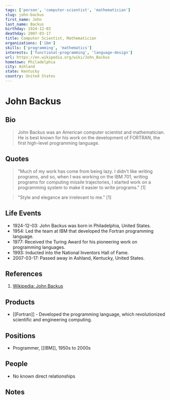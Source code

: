 ```yaml
---
tags: ['person', 'computer-scientist', 'mathematician']
slug: john-backus
first_name: John
last_name: Backus
birthday: 1924-12-03
deathday: 2007-03-17
title: Computer Scientist, Mathematician
organizations: ['ibm']
skills: ['programming', 'mathematics']
interests: ['functional-programming', 'language-design']
url: https://en.wikipedia.org/wiki/John_Backus
hometown: Philadelphia
city: Ashland
state: Kentucky
country: United States
---
```


# John Backus

## Bio

> John Backus was an American computer scientist and mathematician. He is best known for his work on the development of FORTRAN, the first high-level programming language.

## Quotes

> "Much of my work has come from being lazy. I didn't like writing programs, and so, when I was working on the IBM 701, writing programs for computing missile trajectories, I started work on a programming system to make it easier to write programs." [1]

> "Style and elegance are irrelevant to me." [1]

## Life Events

- 1924-12-03: John Backus was born in Philadelphia, United States.
- 1954: Led the team at IBM that developed the Fortran programming language.
- 1977: Received the Turing Award for his pioneering work on programming languages.
- 1993: Inducted into the National Inventors Hall of Fame.
- 2007-03-17: Passed away in Ashland, Kentucky, United States.

## References

1. [Wikipedia: John Backus](https://en.wikipedia.org/wiki/John_Backus)

## Products

- [[Fortran]] - Developed the  programming language, which revolutionized scientific and engineering computing.

## Positions

- Programmer, [[IBM]], 1950s to 2000s

## People

- No known direct relationships

## Notes






